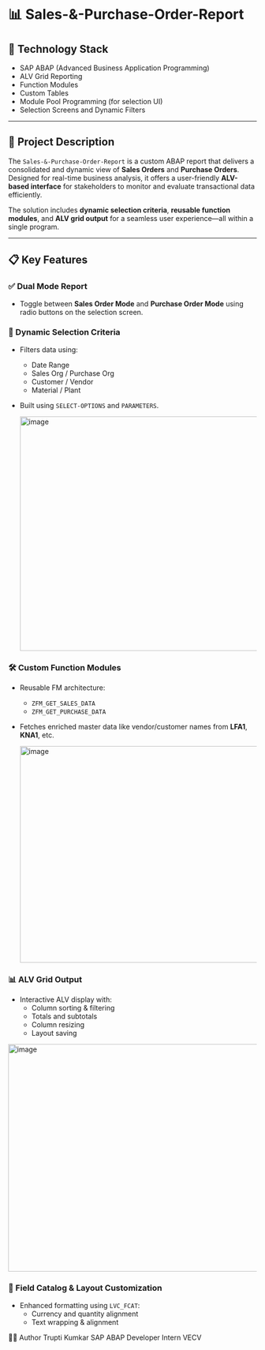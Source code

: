 # 📊 Sales-&-Purchase-Order-Report

## 🔧 Technology Stack

- SAP ABAP (Advanced Business Application Programming)  
- ALV Grid Reporting  
- Function Modules  
- Custom Tables  
- Module Pool Programming (for selection UI)  
- Selection Screens and Dynamic Filters  

---

## 📘 Project Description

The `Sales-&-Purchase-Order-Report` is a custom ABAP report that delivers a consolidated and dynamic view of **Sales Orders** and **Purchase Orders**. Designed for real-time business analysis, it offers a user-friendly **ALV-based interface** for stakeholders to monitor and evaluate transactional data efficiently.

The solution includes **dynamic selection criteria**, **reusable function modules**, and **ALV grid output** for a seamless user experience—all within a single program.

---

## 📋 Key Features

### ✅ Dual Mode Report
- Toggle between **Sales Order Mode** and **Purchase Order Mode** using radio buttons on the selection screen.

### 🧾 Dynamic Selection Criteria
- Filters data using:
  - Date Range  
  - Sales Org / Purchase Org  
  - Customer / Vendor  
  - Material / Plant  
- Built using `SELECT-OPTIONS` and `PARAMETERS`.

  <img width="975" height="475" alt="image" src="https://github.com/user-attachments/assets/9f315b01-fdd4-4667-83da-ce45605559e4" />


### 🛠️ Custom Function Modules
- Reusable FM architecture:
  - `ZFM_GET_SALES_DATA`  
  - `ZFM_GET_PURCHASE_DATA`  
- Fetches enriched master data like vendor/customer names from **LFA1**, **KNA1**, etc.

  <img width="975" height="439" alt="image" src="https://github.com/user-attachments/assets/bc640c28-f76d-475b-b848-204f6102f6e7" />


### 📊 ALV Grid Output
- Interactive ALV display with:
  - Column sorting & filtering  
  - Totals and subtotals  
  - Column resizing  
  - Layout saving
 
<img width="975" height="461" alt="image" src="https://github.com/user-attachments/assets/fcbb5fa6-b71d-43ac-872e-63c791341aaa" />


### 🧾 Field Catalog & Layout Customization
- Enhanced formatting using `LVC_FCAT`:
  - Currency and quantity alignment  
  - Text wrapping & alignment

👨‍💻 Author
Trupti Kumkar
SAP ABAP Developer Intern VECV
  
